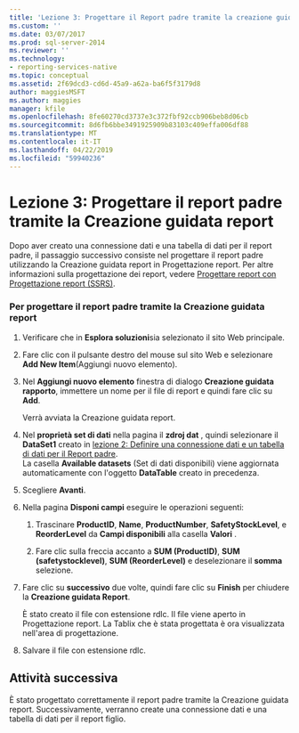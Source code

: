 ```yaml
---
title: 'Lezione 3: Progettare il Report padre tramite la creazione guidata rapporto | Microsoft Docs'
ms.custom: ''
ms.date: 03/07/2017
ms.prod: sql-server-2014
ms.reviewer: ''
ms.technology:
- reporting-services-native
ms.topic: conceptual
ms.assetid: 2f69dcd3-cd6d-45a9-a62a-ba6f5f3179d8
author: maggiesMSFT
ms.author: maggies
manager: kfile
ms.openlocfilehash: 8fe60270cd3737e3c372fbf92ccb906beb8d06cb
ms.sourcegitcommit: 8d6fb6bbe3491925909b83103c409effa006df88
ms.translationtype: MT
ms.contentlocale: it-IT
ms.lasthandoff: 04/22/2019
ms.locfileid: "59940236"
---
```

# <a name="lesson-3-design-the-parent-report-using-the-report-wizard"></a>Lezione 3: Progettare il report padre tramite la Creazione guidata report
  Dopo aver creato una connessione dati e una tabella di dati per il report padre, il passaggio successivo consiste nel progettare il report padre utilizzando la Creazione guidata report in Progettazione report. Per altre informazioni sulla progettazione dei report, vedere [Progettare report con Progettazione report &#40;SSRS&#41;](tools/design-reporting-services-paginated-reports-with-report-designer-ssrs.md).  
  
### <a name="to-design-the-parent-report-using-the-report-wizard"></a>Per progettare il report padre tramite la Creazione guidata report  
  
1.  Verificare che in **Esplora soluzioni**sia selezionato il sito Web principale.  
  
2.  Fare clic con il pulsante destro del mouse sul sito Web e selezionare **Add New Item**(Aggiungi nuovo elemento).  
  
3.  Nel **Aggiungi nuovo elemento** finestra di dialogo **Creazione guidata rapporto**, immettere un nome per il file di report e quindi fare clic su **Add**.  
  
     Verrà avviata la Creazione guidata report.  
  
4.  Nel **proprietà set di dati** nella pagina il **zdroj dat** , quindi selezionare il **DataSet1** creato in [lezione 2: Definire una connessione dati e un tabella di dati per il Report padre](lesson-2-define-a-data-connection-and-data-table-for-parent-report.md).  
    La casella **Available datasets** (Set di dati disponibili) viene aggiornata automaticamente con l'oggetto **DataTable** creato in precedenza.  
  
5.  Scegliere **Avanti**.  
  
6.  Nella pagina **Disponi campi** eseguire le operazioni seguenti:  
  
    1.  Trascinare **ProductID**, **Name**, **ProductNumber**, **SafetyStockLevel**, e **ReorderLevel** da **Campi disponibili** alla casella **Valori** .  
  
    2.  Fare clic sulla freccia accanto a **SUM (ProductID)**, **SUM (safetystocklevel)**, **SUM (ReorderLevel)** e deselezionare il **somma** selezione.  
  
7.  Fare clic su **successivo** due volte, quindi fare clic su **Finish** per chiudere la **Creazione guidata Report**.  
  
     È stato creato il file con estensione rdlc. Il file viene aperto in Progettazione report. La Tablix che è stata progettata è ora visualizzata nell'area di progettazione.  
  
8.  Salvare il file con estensione rdlc.  
  
## <a name="next-task"></a>Attività successiva  
 È stato progettato correttamente il report padre tramite la Creazione guidata report. Successivamente, verranno create una connessione dati e una tabella di dati per il report figlio.  
  
  
